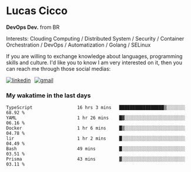 # Lucas Cicco

**DevOps Dev.** from BR

Interests: Clouding Computing / Distributed System / Security / Container Orchestration / DevOps / Automatization / Golang / SELinux

If you are willing to exchange knowledge about languages, programming skills and culture. I'd like you to know I am very interested on it, then you can reach me through those social medias:

<div style="display: flex; align-items: center; gap: 10px;">
  <a href="https://www.linkedin.com/in/lucas-vitor-de-cicco" target="_blank">
    <img
      src="https://img.shields.io/badge/-LinkedIn-%230077B5?style=for-the-badge&logo=linkedin&logoColor=white"
      alt="linkedin"
      target="_blank" 
    />
  </a>
  <a href="mailto:lucasvitorx1@gmail.com">
      <img
        src="https://img.shields.io/badge/-Gmail-%23333?style=for-the-badge&logo=gmail&logoColor=white"
        alt="gmail"
        target="_blank"
      />
  </a>
</div>

### My wakatime in the last days

<!--START_SECTION:waka-->

```text
TypeScript                 16 hrs 3 mins   █████████████████▒░░░░░░░   68.92 %
YAML                       1 hr 26 mins    █▓░░░░░░░░░░░░░░░░░░░░░░░   06.16 %
Docker                     1 hr 6 mins     █▒░░░░░░░░░░░░░░░░░░░░░░░   04.78 %
lir                        1 hr 2 mins     █░░░░░░░░░░░░░░░░░░░░░░░░   04.49 %
Bash                       49 mins         █░░░░░░░░░░░░░░░░░░░░░░░░   03.51 %
Prisma                     43 mins         ▓░░░░░░░░░░░░░░░░░░░░░░░░   03.11 %
```

<!--END_SECTION:waka-->
